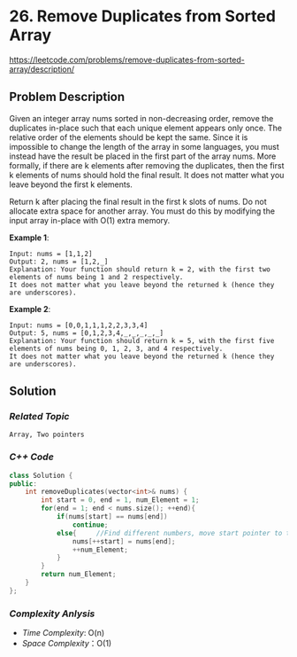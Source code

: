 # 26. Remove Duplicates from Sorted Array

https://leetcode.com/problems/remove-duplicates-from-sorted-array/description/

## Problem Description

Given an integer array nums sorted in non-decreasing order, remove the duplicates in-place such that each unique element appears only once. The relative order of the elements should be kept the same.
Since it is impossible to change the length of the array in some languages, you must instead have the result be placed in the first part of the array nums. More formally, if there are k elements after removing the duplicates, then the first k elements of nums should hold the final result. It does not matter what you leave beyond the first k elements.

Return k after placing the final result in the first k slots of nums.
Do not allocate extra space for another array. You must do this by modifying the input array in-place with O(1) extra memory.


**Example 1**:
```
Input: nums = [1,1,2]
Output: 2, nums = [1,2,_]
Explanation: Your function should return k = 2, with the first two elements of nums being 1 and 2 respectively.
It does not matter what you leave beyond the returned k (hence they are underscores).
```
**Example 2**:
```
Input: nums = [0,0,1,1,1,2,2,3,3,4]
Output: 5, nums = [0,1,2,3,4,_,_,_,_,_]
Explanation: Your function should return k = 5, with the first five elements of nums being 0, 1, 2, 3, and 4 respectively.
It does not matter what you leave beyond the returned k (hence they are underscores).
```

## Solution

### _Related Topic_
    Array, Two pointers

### _C++ Code_
```cpp
class Solution {
public:
    int removeDuplicates(vector<int>& nums) {
        int start = 0, end = 1, num_Element = 1;
        for(end = 1; end < nums.size(); ++end){
            if(nums[start] == nums[end])
                continue;
            else{     //Find different numbers, move start pointer to the next. the value is assigned as end pointer's
                nums[++start] = nums[end];
                ++num_Element;
            }
        }
        return num_Element;
    }
};
```

### _Complexity Anlysis_
- _Time Complexity_: O(n)
- _Space Complexity_：O(1)
